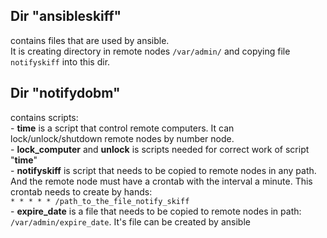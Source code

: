 <H2>Dir "ansibleskiff"</H2>
contains files that are used by ansible.<br>
It is creating directory in remote nodes <code>/var/admin/</code> and copying file <code>notifyskiff</code> into this dir.


<H2>Dir "notifydobm"</H2>
contains scripts:
<br>- <b>time</b> is a script that control remote computers. It can lock/unlock/shutdown remote nodes by number node.
<br>- <b>lock_computer</b> and <b>unlock</b> is scripts needed for correct work of script "<b>time</b>"
<br>- <b>notifyskiff</b> is script that needs to be copied to remote nodes in any path. And the remote node must have a crontab with the interval a minute. This crontab needs to create by hands:<br><code>* * * * * /path_to_the_file_notify_skiff</code>
<br>- <b>expire_date</b> is a file that needs to be copied to remote nodes in path: <code>/var/admin/expire_date</code>. It's file can be created by ansible
